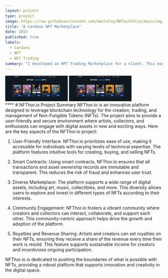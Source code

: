 ```yaml
---
layout: project
type: project
image: https://raw.githubusercontent.com/manloloy/NRTechfolio/main/img/nftmarketplace/NFThorPGem.png
title: "A Cardano NFT Marketplace"
date: 2015
published: true
labels:
  - Cardano
  - NFT
  - NFT Trading
summary: "I developed an NFT Trading Marketplace for a client. This marketplace can create, mint, and trade NFTs through cardano smart contracts."
---
```

<div class="text-center p-4">
  <img width="200px" src="../img/nftmarketplace/marketplace1.png" class="img-thumbnail" >
  <img width="200px" src="../img/nftmarketplace/marketplace1.png" class="img-thumbnail" >
</div>****
# NFThor.io Project Summary
NFThor.io is an innovative platform designed to leverage blockchain technology for the creation, trading, 
and management of Non-Fungible Tokens (NFTs). The project aims to provide a user-friendly and secure environment 
where artists, collectors, and enthusiasts can engage with digital assets in new and exciting ways. 
Here are the key aspects of the NFThor.io project:

1. User-Friendly Interface: NFThor.io prioritizes ease of use, making it accessible for individuals with varying 
levels of technical expertise. The platform features intuitive tools for creating, buying, and selling NFTs.

2. Smart Contracts: Using smart contracts, NFThor.io ensures that all transactions and asset ownership records
are immutable and transparent. This reduces the risk of fraud and enhances user trust.

3. Diverse Marketplace: The platform supports a wide range of digital assets, including art, music, collectibles, 
and more. This diversity allows users to explore and invest in different types of NFTs according to their interests.

4. Community Engagement: NFThor.io fosters a vibrant community where creators and collectors can interact, collaborate, 
and support each other. This community-centric approach helps drive the growth and adoption of the platform.

5. Royalties and Revenue Sharing: Artists and creators can set royalties on their NFTs, ensuring they receive a share of 
the revenue every time their work is resold. This feature supports sustainable income for creators and incentivizes ongoing participation.

NFThor.io is dedicated to pushing the boundaries of what is possible with NFTs, providing a robust platform that supports innovation and 
creativity in the digital space.

